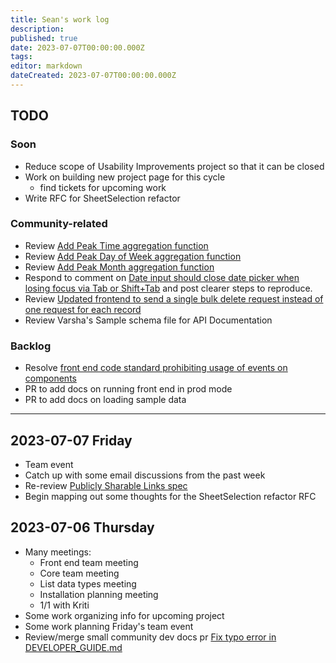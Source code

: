```yaml
---
title: Sean's work log
description: 
published: true
date: 2023-07-07T00:00:00.000Z
tags: 
editor: markdown
dateCreated: 2023-07-07T00:00:00.000Z
---
```



## TODO

### Soon

- Reduce scope of Usability Improvements project so that it can be closed
- Work on building new project page for this cycle
    - find tickets for upcoming work
- Write RFC for SheetSelection refactor

### Community-related

- Review [Add Peak Time aggregation function](https://github.com/centerofci/mathesar/pull/2981)
- Review [Add Peak Day of Week aggregation function](https://github.com/centerofci/mathesar/pull/3004)
- Review [Add Peak Month aggregation function](https://github.com/centerofci/mathesar/pull/3006)
- Respond to comment on [Date input should close date picker when losing focus via Tab or Shift+Tab](https://github.com/centerofci/mathesar/issues/1769) and post clearer steps to reproduce.
- Review [Updated frontend to send a single bulk delete request instead of one request for each record](https://github.com/centerofci/mathesar/pull/2985)
- Review Varsha's Sample schema file for API Documentation

### Backlog

- Resolve [front end code standard prohibiting usage of events on components](https://github.com/centerofci/mathesar-wiki/pull/93)
- PR to add docs on running front end in prod mode
- PR to add docs on loading sample data

---

## 2023-07-07 Friday

- Team event
- Catch up with some email discussions from the past week
- Re-review [Publicly Sharable Links spec](https://wiki.mathesar.org/en/product/specs/publicly-shareable-links)
- Begin mapping out some thoughts for the SheetSelection refactor RFC

## 2023-07-06 Thursday

- Many meetings:
    - Front end team meeting
    - Core team meeting
    - List data types meeting
    - Installation planning meeting
    - 1/1 with Kriti
- Some work organizing info for upcoming project
- Some work planning Friday's team event
- Review/merge small community dev docs pr [Fix typo error in DEVELOPER_GUIDE.md](https://github.com/centerofci/mathesar/pull/2999)

